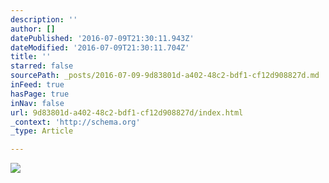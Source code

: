 ```yaml
---
description: ''
author: []
datePublished: '2016-07-09T21:30:11.943Z'
dateModified: '2016-07-09T21:30:11.704Z'
title: ''
starred: false
sourcePath: _posts/2016-07-09-9d83801d-a402-48c2-bdf1-cf12d908827d.md
inFeed: true
hasPage: true
inNav: false
url: 9d83801d-a402-48c2-bdf1-cf12d908827d/index.html
_context: 'http://schema.org'
_type: Article

---
```

![](https://the-grid-user-content.s3-us-west-2.amazonaws.com/c7a9104d-17ec-46d9-a9a8-8fb66c57f596.jpg)